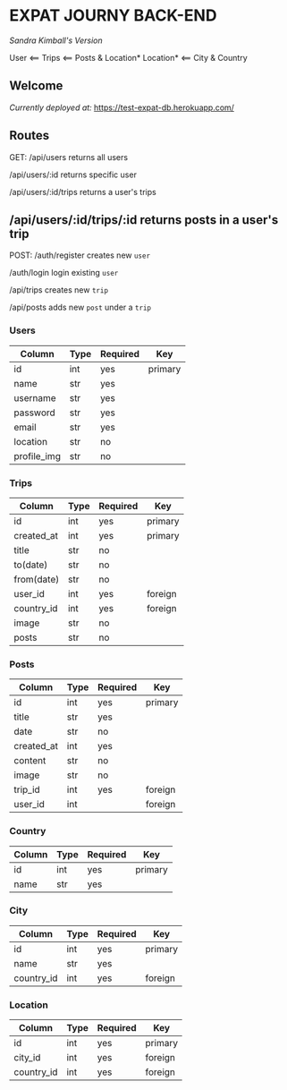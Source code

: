 # EXPAT JOURNY BACK-END
*Sandra Kimball's Version*

User <== Trips <== Posts & Location*
Location* <== City & Country 

## Welcome 
_Currently deployed at:_ https://test-expat-db.herokuapp.com/


## Routes

GET:
/api/users 
returns all users 

/api/users/:id
returns specific user

/api/users/:id/trips
returns a user's trips 

/api/users/:id/trips/:id
returns posts in a user's trip 
---

POST:
/auth/register
creates new `user`

/auth/login
login existing `user`

/api/trips
creates new `trip` 

/api/posts
adds new `post` under a `trip`



### Users
| Column    | Type  | Required  | Key     |
|-----------|-------|-----------|---------|
| id        | int   | yes       | primary |
| name      | str   | yes       |         |
| username  | str   | yes       |         |
| password  | str   | yes       |         |
| email     | str   | yes       |         |
| location  | str   | no        |         |
| profile_img| str  | no        |         |

### Trips
| Column    | Type  | Required  | Key     |
|-----------|-------|-----------|---------|
| id        | int   | yes       | primary |
| created_at| int   | yes       | primary |
| title     | str   | no        |         |
| to(date)  | str   | no        |         |
| from(date)| str   | no        |         |
| user_id   | int   | yes       | foreign |
| country_id| int   | yes       | foreign |
| image     | str   | no        |         |
| posts     | str   | no        |         |


### Posts
| Column    | Type  | Required  | Key     |
|-----------|-------|-----------|---------|
| id        | int   | yes       | primary |
| title     | str   | yes       |         |
| date      | str   | no        |         |
| created_at| int   | yes       |         |
| content   | str   | no        |         |
| image     | str   | no        |         |
| trip_id   | int   | yes       | foreign |
| user_id   | int   |           | foreign |

### Country
| Column    | Type  | Required  | Key     |
|-----------|-------|-----------|---------|
| id        | int   | yes       | primary |
| name      | str   | yes       |         |

### City
| Column    | Type  | Required  | Key     |
|-----------|-------|-----------|---------|
| id        | int   | yes       | primary |
| name      | str   | yes       |         |
| country_id| int   | yes       | foreign |

### Location
| Column    | Type  | Required  | Key     |
|-----------|-------|-----------|---------|
| id        | int   | yes       | primary |
| city_id   | int   | yes       | foreign |
| country_id| int   | yes       | foreign |
